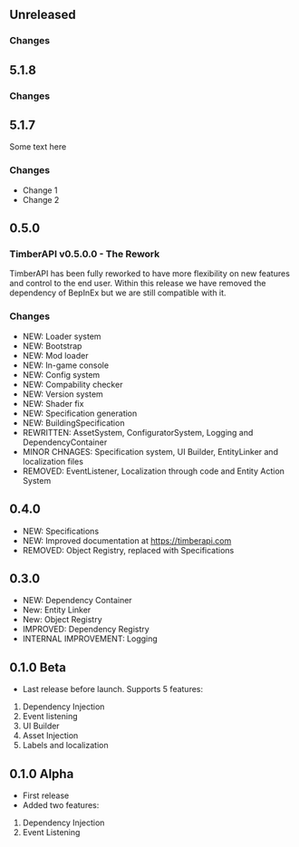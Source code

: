 ## Unreleased

### Changes

## 5.1.8

### Changes

## 5.1.7
Some text here

### Changes
- Change 1
- Change 2

## 0.5.0

### TimberAPI v0.5.0.0 - The Rework

TimberAPI has been fully reworked to have more flexibility on new features and control to the end user. Within this release we have removed the dependency of BepInEx but we are still compatible with it.

### Changes
- NEW: Loader system
- NEW: Bootstrap
- NEW: Mod loader
- NEW: In-game console
- NEW: Config system
- NEW: Compability checker
- NEW: Version system
- NEW: Shader fix
- NEW: Specification generation
- NEW: BuildingSpecification
- REWRITTEN: AssetSystem, ConfiguratorSystem, Logging and DependencyContainer
- MINOR CHNAGES: Specification system, UI Builder, EntityLinker and localization files
- REMOVED: EventListener, Localization through code and Entity Action System

## 0.4.0
- NEW: Specifications
- NEW: Improved documentation at https://timberapi.com
- REMOVED: Object Registry, replaced with Specifications

## 0.3.0
- NEW: Dependency Container
- New: Entity Linker
- New: Object Registry
- IMPROVED: Dependency Registry
- INTERNAL IMPROVEMENT: Logging

## 0.1.0 Beta
- Last release before launch. Supports 5 features:
1. Dependency Injection
2. Event listening
3. UI Builder
4. Asset Injection
5. Labels and localization

## 0.1.0 Alpha
- First release
- Added two features:
1. Dependency Injection
2. Event Listening